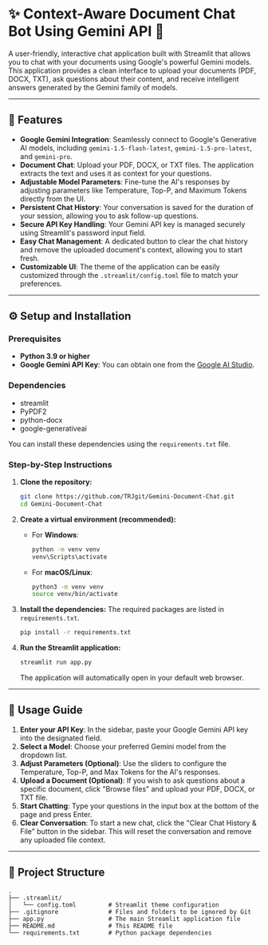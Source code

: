 # ✨ Context-Aware Document Chat Bot Using Gemini API 📄

A user-friendly, interactive chat application built with Streamlit that allows you to chat with your documents using Google's powerful Gemini models. This application provides a clean interface to upload your documents (PDF, DOCX, TXT), ask questions about their content, and receive intelligent answers generated by the Gemini family of models.

-----

## 🚀 Features

  * **Google Gemini Integration**: Seamlessly connect to Google's Generative AI models, including `gemini-1.5-flash-latest`, `gemini-1.5-pro-latest`, and `gemini-pro`.
  * **Document Chat**: Upload your PDF, DOCX, or TXT files. The application extracts the text and uses it as context for your questions.
  * **Adjustable Model Parameters**: Fine-tune the AI's responses by adjusting parameters like Temperature, Top-P, and Maximum Tokens directly from the UI.
  * **Persistent Chat History**: Your conversation is saved for the duration of your session, allowing you to ask follow-up questions.
  * **Secure API Key Handling**: Your Gemini API key is managed securely using Streamlit's password input field.
  * **Easy Chat Management**: A dedicated button to clear the chat history and remove the uploaded document's context, allowing you to start fresh.
  * **Customizable UI**: The theme of the application can be easily customized through the `.streamlit/config.toml` file to match your preferences.

-----

## ⚙️ Setup and Installation

### Prerequisites

  * **Python 3.9 or higher**
  * **Google Gemini API Key**: You can obtain one from the [Google AI Studio](https://aistudio.google.com/apikey).

### Dependencies

  * streamlit
  * PyPDF2
  * python-docx
  * google-generativeai

You can install these dependencies using the `requirements.txt` file.

### Step-by-Step Instructions

1.  **Clone the repository:**

    ```bash
    git clone https://github.com/TRJgit/Gemini-Document-Chat.git
    cd Gemini-Document-Chat
    ```

2.  **Create a virtual environment (recommended):**

      * For **Windows**:
        ```bash
        python -m venv venv
        venv\Scripts\activate
        ```
      * For **macOS/Linux**:
        ```bash
        python3 -m venv venv
        source venv/bin/activate
        ```

3.  **Install the dependencies:**
    The required packages are listed in `requirements.txt`.

    ```bash
    pip install -r requirements.txt
    ```

4.  **Run the Streamlit application:**

    ```bash
    streamlit run app.py
    ```

    The application will automatically open in your default web browser.

-----

## 📖 Usage Guide

1.  **Enter your API Key**: In the sidebar, paste your Google Gemini API key into the designated field.
2.  **Select a Model**: Choose your preferred Gemini model from the dropdown list.
3.  **Adjust Parameters (Optional)**: Use the sliders to configure the Temperature, Top-P, and Max Tokens for the AI's responses.
4.  **Upload a Document (Optional)**: If you wish to ask questions about a specific document, click "Browse files" and upload your PDF, DOCX, or TXT file.
5.  **Start Chatting**: Type your questions in the input box at the bottom of the page and press Enter.
6.  **Clear Conversation**: To start a new chat, click the "Clear Chat History & File" button in the sidebar. This will reset the conversation and remove any uploaded file context.

-----

## 📂 Project Structure

```
.
├── .streamlit/
│   └── config.toml         # Streamlit theme configuration
├── .gitignore              # Files and folders to be ignored by Git
├── app.py                  # The main Streamlit application file
├── README.md               # This README file
└── requirements.txt        # Python package dependencies
```
